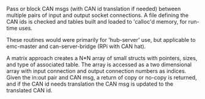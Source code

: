 Pass or block CAN msgs (with CAN id translation if needed) between multiple pairs of input and output socket connections. A file defining the CAN ids is checked and tables built and loaded to 'calloc'd memory, for run-time uses.

These routines would were primarily for 'hub-server' use, but applicable to emc-master and can-server-bridge (RPi with CAN hat).

A matrix approach creates a N*N array of small structs with pointers, sizes, and type of associated table. The array is accessed as a two dimensional array with input connection and output connection numbers as indices. Given the in:out pair and CAN msg, a return of copy or no-copy is returned, and if the CAN id needs translation the CAN msg is updated to the translated CAN id.
